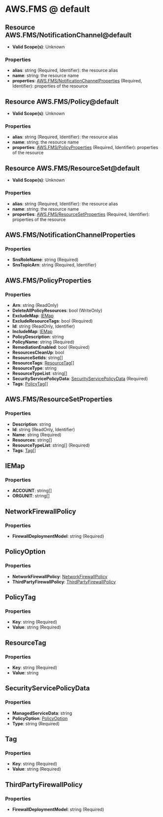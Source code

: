 # AWS.FMS @ default

## Resource AWS.FMS/NotificationChannel@default
* **Valid Scope(s)**: Unknown
### Properties
* **alias**: string (Required, Identifier): the resource alias
* **name**: string: the resource name
* **properties**: [AWS.FMS/NotificationChannelProperties](#awsfmsnotificationchannelproperties) (Required, Identifier): properties of the resource

## Resource AWS.FMS/Policy@default
* **Valid Scope(s)**: Unknown
### Properties
* **alias**: string (Required, Identifier): the resource alias
* **name**: string: the resource name
* **properties**: [AWS.FMS/PolicyProperties](#awsfmspolicyproperties) (Required, Identifier): properties of the resource

## Resource AWS.FMS/ResourceSet@default
* **Valid Scope(s)**: Unknown
### Properties
* **alias**: string (Required, Identifier): the resource alias
* **name**: string: the resource name
* **properties**: [AWS.FMS/ResourceSetProperties](#awsfmsresourcesetproperties) (Required, Identifier): properties of the resource

## AWS.FMS/NotificationChannelProperties
### Properties
* **SnsRoleName**: string (Required)
* **SnsTopicArn**: string (Required, Identifier)

## AWS.FMS/PolicyProperties
### Properties
* **Arn**: string (ReadOnly)
* **DeleteAllPolicyResources**: bool (WriteOnly)
* **ExcludeMap**: [IEMap](#iemap)
* **ExcludeResourceTags**: bool (Required)
* **Id**: string (ReadOnly, Identifier)
* **IncludeMap**: [IEMap](#iemap)
* **PolicyDescription**: string
* **PolicyName**: string (Required)
* **RemediationEnabled**: bool (Required)
* **ResourcesCleanUp**: bool
* **ResourceSetIds**: string[]
* **ResourceTags**: [ResourceTag](#resourcetag)[]
* **ResourceType**: string
* **ResourceTypeList**: string[]
* **SecurityServicePolicyData**: [SecurityServicePolicyData](#securityservicepolicydata) (Required)
* **Tags**: [PolicyTag](#policytag)[]

## AWS.FMS/ResourceSetProperties
### Properties
* **Description**: string
* **Id**: string (ReadOnly, Identifier)
* **Name**: string (Required)
* **Resources**: string[]
* **ResourceTypeList**: string[] (Required)
* **Tags**: [Tag](#tag)[]

## IEMap
### Properties
* **ACCOUNT**: string[]
* **ORGUNIT**: string[]

## NetworkFirewallPolicy
### Properties
* **FirewallDeploymentModel**: string (Required)

## PolicyOption
### Properties
* **NetworkFirewallPolicy**: [NetworkFirewallPolicy](#networkfirewallpolicy)
* **ThirdPartyFirewallPolicy**: [ThirdPartyFirewallPolicy](#thirdpartyfirewallpolicy)

## PolicyTag
### Properties
* **Key**: string (Required)
* **Value**: string (Required)

## ResourceTag
### Properties
* **Key**: string (Required)
* **Value**: string

## SecurityServicePolicyData
### Properties
* **ManagedServiceData**: string
* **PolicyOption**: [PolicyOption](#policyoption)
* **Type**: string (Required)

## Tag
### Properties
* **Key**: string (Required)
* **Value**: string (Required)

## ThirdPartyFirewallPolicy
### Properties
* **FirewallDeploymentModel**: string (Required)

